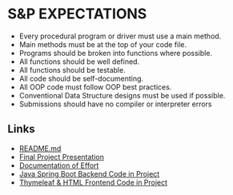 # S&P EXPECTATIONS

* Every procedural program or driver must use a main method.
* Main methods must be at the top of your code file.
* Programs should be broken into functions where possible.
* All functions should be well defined.
* All functions should be testable.
* All code should be self-documenting.
* All OOP code must follow OOP best practices.
* Conventional Data Structure designs must be used if possible.
* Submissions should have no compiler or interpreter errors


## Links
* [README.md](https://github.com/gabegalindo24/CYBR_408_Final_Project/blob/main/README.md)
* [Final Project Presentation](https://github.com/gabegalindo24/CYBR_408_Final_Project/blob/main/docs/CYBR%20408%20-%20Final%20Project%20Presentation.pdf)
* [Documentation of Effort](https://github.com/gabegalindo24/CYBR_408_Final_Project/blob/main/docs/DOCUMENTATION.md)
* [Java Spring Boot Backend Code in Project](https://github.com/gabegalindo24/CYBR_408_Final_Project/tree/main/code/backend%20-%20Trail%20Camera%20Image%20Analyzer/Trail%20Camera%20Image%20Analyzer/TrailCameraImageAnalyzerApplication/src/main/java/com/galindog/TrailCameraImageAnalyzerApplication)
* [Thymeleaf & HTML Frontend Code in Project](https://github.com/gabegalindo24/CYBR_408_Final_Project/tree/main/code/backend%20-%20Trail%20Camera%20Image%20Analyzer/Trail%20Camera%20Image%20Analyzer/TrailCameraImageAnalyzerApplication/src/main/resources/templates) 
